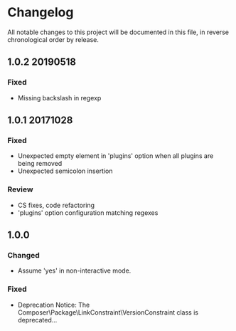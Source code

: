 # Changelog

All notable changes to this project will be documented in this file, in reverse chronological order by release.

## 1.0.2 20190518

### Fixed

- Missing backslash in regexp

## 1.0.1 20171028

### Fixed

- Unexpected empty element in 'plugins' option when all plugins are being removed
- Unexpected semicolon insertion

### Review

- CS fixes, code refactoring
- 'plugins' option configuration matching regexes

## 1.0.0

### Changed

- Assume 'yes' in non-interactive mode.

### Fixed

- Deprecation Notice: The Composer\Package\LinkConstraint\VersionConstraint class is deprecated...
